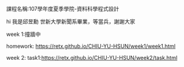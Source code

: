 ﻿課程名稱:107學年度夏季學院-資料科學程式設計

hi 我是邱昱勳 世新大學新聞系畢業，等當兵，謝謝大家

week 1:撞牆中

homework:
https://retx.github.io/CHIU-YU-HSUN/week1/week1.html

week 2:
task1:https://retx.github.io/CHIU-YU-HSUN/week2/task.html
